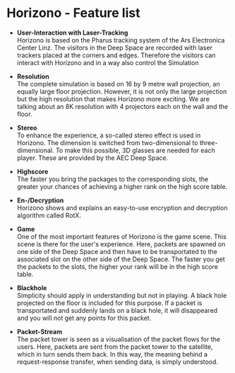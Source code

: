 # Horizono - Feature list

* **User-Interaction with Laser-Tracking** <br>
  Horizono is based on the Pharus tracking system of the Ars Electronica Center Linz. The visitors in the Deep Space are recorded with laser trackers placed at the corners and edges. Therefore the visitors can interact with Horizono and in a way also control the Simulation

* **Resolution**<br>
  The complete simulation is based on 16 by 9 metre wall projection, an equally large floor projection. However, it is not only the large projection but the high resolution that makes Horizono more exciting. We are talking about an 8K resolution with 4 projectors each on the wall and the floor.

* **Stereo**<br>
  To enhance the experience, a so-called stereo effect is used in Horizono. The dimension is switched from two-dimensional to three-dimensional. To make this possible, 3D glasses are needed for each player. These are provided by the AEC Deep Space. 

* **Highscore**<br>
  The faster you bring the packages to the corresponding slots, the greater your chances of achieving a higher rank on the high score table. 

* **En-/Decryption**<br>
  Horizono shows and explains an easy-to-use encryption and decryption algorithm called RotX. 

* **Game**<br>
  One of the most important features of Horizono is the game scene. This scene is there for the user's experience. Here, packets are spawned on one side of the Deep Space and then have to be transportated to the associated slot on the other side of the Deep Space. The faster you get the packets to the slots, the higher your rank will be in the high score table.

* **Blackhole**<br>
  Simplicity should apply in understanding but not in playing. A black hole projected on the floor is included for this purpose. If a packet is transportated and suddenly lands on a black hole, it will disappeared and you will not get any points for this packet.

* **Packet-Stream**<br>
  The packet tower is seen as a visualisation of the packet flows for the users. Here, packets are sent from the packet tower to the satellite, which in turn sends them back.  In this way, the meaning behind a request-response transfer, when sending data, is simply understood.

